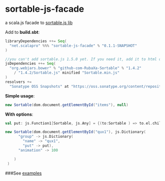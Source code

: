 # sortable-js-facade
a scala.js facade to [sortable.js lib](https://github.com/RubaXa/Sortable)

Add to **build.sbt**:

```scala
libraryDependencies ++= Seq(
  "net.scalapro" %%% "sortable-js-facade" % "0.1.1-SNAPSHOT"
)

//you can't add sortable.js 1.5.0 yet. If you need it, add it to html of the page manually
jsDependencies ++= Seq(
  "org.webjars.bower" % "github-com-RubaXa-Sortable" % "1.4.2"
    / "1.4.2/Sortable.js" minified "Sortable.min.js"
)
resolvers +=
  "Sonatype OSS Snapshots" at "https://oss.sonatype.org/content/repositories/snapshots"
```  
  
**Simple usage**:
```scala
new Sortable(dom.document.getElementById("items"), null)
```

**With options**:
```scala
val put: js.Function1[Sortable, js.Any] = {(to:Sortable ) => to.el.children.length < 4}

new Sortable(dom.document.getElementById("qux1"), js.Dictionary(
      "group" -> js.Dictionary(
        "name" -> "qux1",
        "put" -> put),
      "animation" -> 100

    )
 )
```

###See [examples](https://github.com/Kremlianski/scalajs-sortable-demos)

